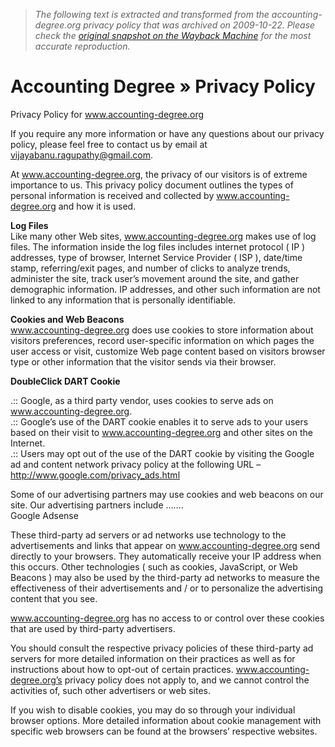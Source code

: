 > *The following text is extracted and transformed from the accounting-degree.org privacy policy that was archived on 2009-10-22. Please check the [original snapshot on the Wayback Machine](https://web.archive.org/web/20091022084553id_/http%3A//www.accounting-degree.org/privacy-policy) for the most accurate reproduction.*

# Accounting Degree » Privacy Policy

Privacy Policy for www.accounting-degree.org 

If you require any more information or have any questions about our privacy policy, please feel free to contact us by email at vijayabanu.ragupathy@gmail.com. 

At www.accounting-degree.org, the privacy of our visitors is of extreme importance to us. This privacy policy document outlines the types of personal information is received and collected by www.accounting-degree.org and how it is used. 

**Log Files**  
Like many other Web sites, www.accounting-degree.org makes use of log files. The information inside the log files includes internet protocol ( IP ) addresses, type of browser, Internet Service Provider ( ISP ), date/time stamp, referring/exit pages, and number of clicks to analyze trends, administer the site, track user’s movement around the site, and gather demographic information. IP addresses, and other such information are not linked to any information that is personally identifiable. 

**Cookies and Web Beacons**  
www.accounting-degree.org does use cookies to store information about visitors preferences, record user-specific information on which pages the user access or visit, customize Web page content based on visitors browser type or other information that the visitor sends via their browser. 

**DoubleClick DART Cookie**

.:: Google, as a third party vendor, uses cookies to serve ads on www.accounting-degree.org.  
.:: Google’s use of the DART cookie enables it to serve ads to your users based on their visit to www.accounting-degree.org and other sites on the Internet.   
.:: Users may opt out of the use of the DART cookie by visiting the Google ad and content network privacy policy at the following URL – http://www.google.com/privacy_ads.html 

Some of our advertising partners may use cookies and web beacons on our site. Our advertising partners include …….   
Google Adsense

These third-party ad servers or ad networks use technology to the advertisements and links that appear on www.accounting-degree.org send directly to your browsers. They automatically receive your IP address when this occurs. Other technologies ( such as cookies, JavaScript, or Web Beacons ) may also be used by the third-party ad networks to measure the effectiveness of their advertisements and / or to personalize the advertising content that you see. 

www.accounting-degree.org has no access to or control over these cookies that are used by third-party advertisers. 

You should consult the respective privacy policies of these third-party ad servers for more detailed information on their practices as well as for instructions about how to opt-out of certain practices. www.accounting-degree.org’s privacy policy does not apply to, and we cannot control the activities of, such other advertisers or web sites. 

If you wish to disable cookies, you may do so through your individual browser options. More detailed information about cookie management with specific web browsers can be found at the browsers’ respective websites. 
